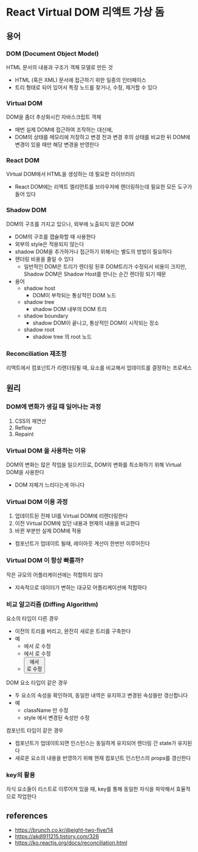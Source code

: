 # React Virtual DOM 리액트 가상 돔

## 용어
### DOM (Document Object Model)
HTML 문서의 내용과 구조가 객체 모델로 만든 것
- HTML (혹은 XML) 문서에 접근하기 위한 일종의 인터페이스
- 트리 형태로 되어 있어서 특정 노드를 찾거나, 수정, 제거할 수 있다

### Virtual DOM
DOM을 좀더 추상화시킨 자바스크립트 객체
- 매번 실제 DOM에 접근하여 조작하는 대신에, 
- DOM의 상태를 메모리에 저장하고 변경 전과 변경 후의 상태를 비교한 뒤 DOM에 변경이 있을 때만 해당 변경을 반영한다

### React DOM
Virtual DOM에서 HTML을 생성하는 데 필요한 라이브러리
- React DOM에는 리액트 엘리먼트를 브라우저에 렌더링하는데 필요한 모든 도구가 들어 있다

### Shadow DOM
DOM의 구조를 가지고 있으나, 외부에 노출되지 않은 DOM
- DOM의 구조를 캡슐화할 때 사용한다
- 외부의 style은 적용되지 않는다
- shadow DOM을 추가하거나 접근하기 위해서는 별도의 방법이 필요하다
- 렌더링 비용을 줄일 수 있다
  - 일반적인 DOM은 트리가 렌더링 된후 DOM트리가 수정되서 비용이 크지만, Shadow DOM은 Shadow Host를 만나는 순간 렌더링 되기 때문
- 용어
  - shadow host
    - DOM이 부착되는 통상적인 DOM 노드
  - shadow tree
    - shadow DOM 내부의 DOM 트리
  - shadow boundary
    - shadow DOM이 끝나고, 통상적인 DOM이 시작되는 장소
  - shadow root
    - shadow tree 의 root 노드

### Reconciliation 재조정
리액트에서 컴포넌트가 리렌더링될 때, 요소를 비교해서 업데이트를 결정하는 프로세스

## 원리
### DOM에 변화가 생길 때 일어나는 과정
1. CSS의 재연산
2. Reflow
3. Repaint

### Virtual DOM 을 사용하는 이유
DOM의 변화는 많은 작업을 일으키므로, DOM의 변화를 최소화하기 위해 Virtual DOM을 사용한다
- DOM 자체가 느리다는게 아니다

### Virtual DOM 이용 과정
1. 업데이트된 전체 UI를 Virtual DOM에 리렌더링한다
2. 이전 Virtual DOM에 있던 내용과 현재의 내용을 비교한다
3. 바뀐 부분만 실제 DOM에 적용
  - 컴포넌트가 업데이트 될때, 레이아웃 계산이 한번만 이루어진다

### Virtual DOM 이 항상 빠를까?
작은 규모의 어플리케이션에는 적합하지 않다
- 지속적으로 데이터가 변하는 대규모 어플리케이션에 적합하다

### 비교 알고리즘 (Diffing Algorithm)
요소의 타입이 다른 경우
- 이전의 트리를 버리고, 완전히 새로운 트리를 구축한다
- 예
  - <a>에서 <img>로 수정
  - <Article>에서 <Comment>로 수정
  - <Button>에서 <div>로 수정

DOM 요소 타입이 같은 경우
- 두 요소의 속성을 확인하여, 동일한 내역은 유지하고 변경된 속성들만 갱신합니다
- 예
  - className 만 수정
  - style 에서 변경된 속성만 수정

컴포넌트 타입이 같은 경우
- 컴포넌트가 업데이트되면 인스턴스는 동일하게 유지되어 렌더링 간 state가 유지된다
- 새로운 요소의 내용을 반영하기 위해 현재 컴포넌트 인스턴스의 props를 갱신한다

### key의 활용
자식 요소들이 리스트로 이루어져 있을 때, key를 통해 동일한 자식을 파악해서 효율적으로 작업한다

## references
- https://brunch.co.kr/@eight-two-five/14
- https://akdl911215.tistory.com/326
- https://ko.reactjs.org/docs/reconciliation.html